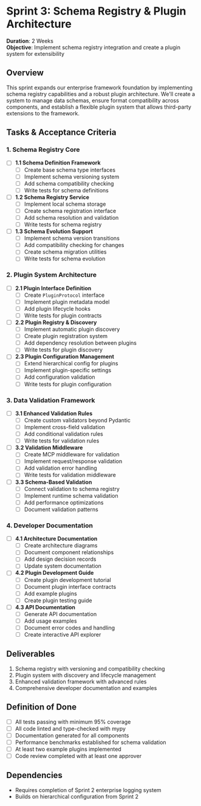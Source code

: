 # Sprint 3: Schema Registry & Plugin Architecture

**Duration**: 2 Weeks  
**Objective**: Implement schema registry integration and create a plugin system for extensibility

## Overview

This sprint expands our enterprise framework foundation by implementing schema registry capabilities and a robust plugin architecture. We'll create a system to manage data schemas, ensure format compatibility across components, and establish a flexible plugin system that allows third-party extensions to the framework.

## Tasks & Acceptance Criteria

### 1. Schema Registry Core

- [ ] **1.1 Schema Definition Framework**
  - [ ] Create base schema type interfaces
  - [ ] Implement schema versioning system
  - [ ] Add schema compatibility checking
  - [ ] Write tests for schema definitions

- [ ] **1.2 Schema Registry Service**
  - [ ] Implement local schema storage
  - [ ] Create schema registration interface
  - [ ] Add schema resolution and validation
  - [ ] Write tests for schema registry

- [ ] **1.3 Schema Evolution Support**
  - [ ] Implement schema version transitions
  - [ ] Add compatibility checking for changes
  - [ ] Create schema migration utilities
  - [ ] Write tests for schema evolution

### 2. Plugin System Architecture

- [ ] **2.1 Plugin Interface Definition**
  - [ ] Create `PluginProtocol` interface
  - [ ] Implement plugin metadata model
  - [ ] Add plugin lifecycle hooks
  - [ ] Write tests for plugin contracts

- [ ] **2.2 Plugin Registry & Discovery**
  - [ ] Implement automatic plugin discovery
  - [ ] Create plugin registration system
  - [ ] Add dependency resolution between plugins
  - [ ] Write tests for plugin discovery

- [ ] **2.3 Plugin Configuration Management**
  - [ ] Extend hierarchical config for plugins
  - [ ] Implement plugin-specific settings
  - [ ] Add configuration validation
  - [ ] Write tests for plugin configuration

### 3. Data Validation Framework

- [ ] **3.1 Enhanced Validation Rules**
  - [ ] Create custom validators beyond Pydantic
  - [ ] Implement cross-field validation
  - [ ] Add conditional validation rules
  - [ ] Write tests for validation rules

- [ ] **3.2 Validation Middleware**
  - [ ] Create MCP middleware for validation
  - [ ] Implement request/response validation
  - [ ] Add validation error handling
  - [ ] Write tests for validation middleware

- [ ] **3.3 Schema-Based Validation**
  - [ ] Connect validation to schema registry
  - [ ] Implement runtime schema validation
  - [ ] Add performance optimizations
  - [ ] Document validation patterns

### 4. Developer Documentation

- [ ] **4.1 Architecture Documentation**
  - [ ] Create architecture diagrams
  - [ ] Document component relationships
  - [ ] Add design decision records
  - [ ] Update system documentation

- [ ] **4.2 Plugin Development Guide**
  - [ ] Create plugin development tutorial
  - [ ] Document plugin interface contracts
  - [ ] Add example plugins
  - [ ] Create plugin testing guide

- [ ] **4.3 API Documentation**
  - [ ] Generate API documentation
  - [ ] Add usage examples
  - [ ] Document error codes and handling
  - [ ] Create interactive API explorer

## Deliverables

1. Schema registry with versioning and compatibility checking
2. Plugin system with discovery and lifecycle management 
3. Enhanced validation framework with advanced rules
4. Comprehensive developer documentation and examples

## Definition of Done

- [ ] All tests passing with minimum 95% coverage
- [ ] All code linted and type-checked with mypy
- [ ] Documentation generated for all components
- [ ] Performance benchmarks established for schema validation
- [ ] At least two example plugins implemented
- [ ] Code review completed with at least one approver

## Dependencies

- Requires completion of Sprint 2 enterprise logging system
- Builds on hierarchical configuration from Sprint 2
